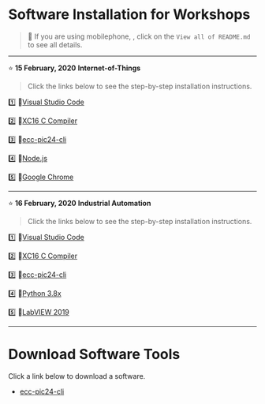 
# Software Installation for Workshops


>:iphone: If you are using mobilephone, , click on the `View all of README.md` to see all details.

---

:star:
**15 February, 2020**
**Internet-of-Things**

> Click the links below to see the step-by-step installation instructions.

:one: :link:[Visual Studio Code](2020/docs/vscode/install/README.md)

:two: :link:[XC16 C Compiler](2020/docs/xc16/install/README.md)

:three: :link:[ecc-pic24-cli](2020/docs/pic24cli/install/README.md)

:four: :link:[Node.js](2020/docs/nodejs/install/README.md)

:five: :link:[Google Chrome](2020/docs/chrome/install/README.md)

---
:star:
**16 February, 2020**
**Industrial Automation**

> Click the links below to see the step-by-step installation instructions.

:one: :link:[Visual Studio Code](2020/docs/vscode/install/README.md)

:two: :link:[XC16 C Compiler](2020/docs/xc16/install/README.md)

:three: :link:[ecc-pic24-cli](2020/docs/pic24cli/install/README.md)

:four: :link:[Python 3.8x](2020/docs/python/install/README.md)

:five: :link:[LabVIEW 2019](2020/docs/labview/install/README.md)

---

# Download Software Tools

Click a link below to download a software.

- [ecc-pic24-cli](https://github.com/drsanti/shared/blob/master/2020/tools/ecc-pic24-cli/ecc-pic24-cli.exe)
